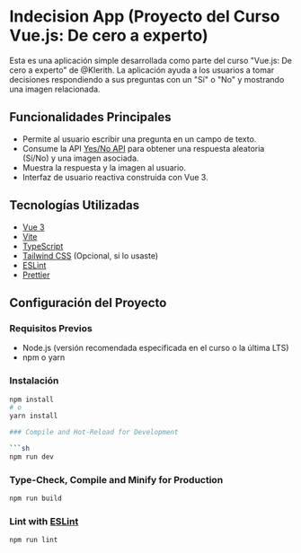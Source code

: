 # Indecision App (Proyecto del Curso Vue.js: De cero a experto)

Esta es una aplicación simple desarrollada como parte del curso "Vue.js: De cero a experto" de @Klerith. La aplicación ayuda a los usuarios a tomar decisiones respondiendo a sus preguntas con un "Sí" o "No" y mostrando una imagen relacionada.

## Funcionalidades Principales

*   Permite al usuario escribir una pregunta en un campo de texto.
*   Consume la API [Yes/No API](https://yesno.wtf/api) para obtener una respuesta aleatoria (Sí/No) y una imagen asociada.
*   Muestra la respuesta y la imagen al usuario.
*   Interfaz de usuario reactiva construida con Vue 3.

## Tecnologías Utilizadas

*   [Vue 3](https://vuejs.org/)
*   [Vite](https://vitejs.dev/)
*   [TypeScript](https://www.typescriptlang.org/)
*   [Tailwind CSS](https://tailwindcss.com/) (Opcional, si lo usaste)
*   [ESLint](https://eslint.org/)
*   [Prettier](https://prettier.io/)

## Configuración del Proyecto

### Requisitos Previos

*   Node.js (versión recomendada especificada en el curso o la última LTS)
*   npm o yarn

### Instalación

```sh
npm install
# o
yarn install

### Compile and Hot-Reload for Development

```sh
npm run dev
```

### Type-Check, Compile and Minify for Production

```sh
npm run build
```

### Lint with [ESLint](https://eslint.org/)

```sh
npm run lint
```
